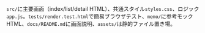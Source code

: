`src/`に主要画面（index/list/detail HTML）、共通スタイル`styles.css`、ロジック`app.js`。`tests/render.test.html`で簡易ブラウザテスト、`memo/`に参考モックHTML、`docs/README.md`に画面説明、`assets/`は静的ファイル置き場。